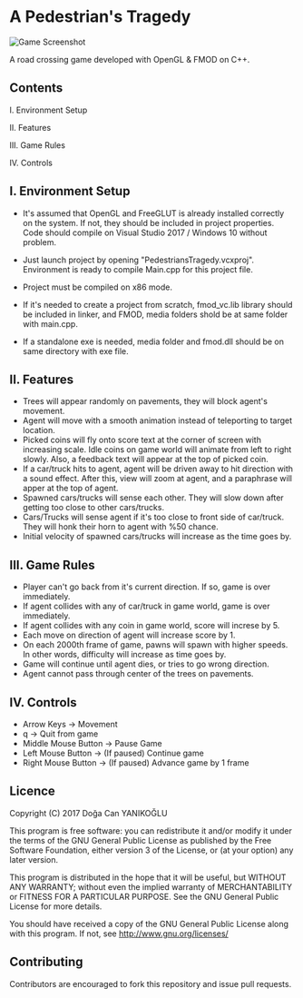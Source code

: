 # A Pedestrian's Tragedy

![Game Screenshot](https://image.ibb.co/kcQdUS/AL9zjX.png)

A road crossing game developed with OpenGL & FMOD on C++.

## Contents

I. Environment Setup

II. Features

III. Game Rules

IV. Controls


I. Environment Setup
---------------------
- It's assumed that OpenGL and FreeGLUT is already installed correctly on the system. If not, they should be included in project properties. Code should compile on Visual Studio 2017 / Windows 10 without problem.

- Just launch project by opening "PedestriansTragedy.vcxproj". Environment is ready to compile Main.cpp for this project file.

- Project must be compiled on x86 mode.

- If it's needed to create a project from scratch, fmod_vc.lib library should be included in linker, and FMOD, media folders shold be at same folder with main.cpp. 

- If a standalone exe is needed, media folder and fmod.dll should be on same directory with exe file.


II. Features
------------------
- Trees will appear randomly on pavements, they will block agent's movement.
- Agent will move with a smooth animation instead of teleporting to target location.
- Picked coins will fly onto score text at the corner of screen with increasing scale. Idle coins on game world will animate from left to right slowly. Also, a feedback text will appear at the top of picked coin.
- If a car/truck hits to agent, agent will be driven away to hit direction with a sound effect. After this, view will zoom at agent, and a paraphrase will apper at the top of agent.
- Spawned cars/trucks will sense each other. They will slow down after getting too close to other cars/trucks.
- Cars/Trucks will sense agent if it's too close to front side of car/truck. They will honk their horn to agent with %50 chance.
- Initial velocity of spawned cars/trucks will increase as the time goes by.

III. Game Rules
-------------------
- Player can't go back from it's current direction. If so, game is over immediately.
- If agent collides with any of car/truck in game world, game is over immediately.
- If agent collides with any coin in game world, score will increse by 5.
- Each move on direction of agent will increase score by 1.
- On each 2000th frame of game, pawns will spawn with higher speeds. In other words, difficulty will increase as time goes by.
- Game will continue until agent dies, or tries to go wrong direction.
- Agent cannot pass through center of the trees on pavements.


IV. Controls
------------
- Arrow Keys -> Movement
- q -> Quit from game
- Middle Mouse Button -> Pause Game
- Left Mouse Button -> (If paused) Continue game
- Right Mouse Button -> (If paused) Advance game by 1 frame


## Licence

Copyright (C) 2017 Doğa Can YANIKOĞLU

This program is free software: you can redistribute it and/or modify it under the terms of the GNU General Public License as published by the Free Software Foundation, either version 3 of the License, or (at your option) any later version.

This program is distributed in the hope that it will be useful, but WITHOUT ANY WARRANTY; without even the implied warranty of MERCHANTABILITY or FITNESS FOR A PARTICULAR PURPOSE. See the GNU General Public License for more details.

You should have received a copy of the GNU General Public License along with this program. If not, see http://www.gnu.org/licenses/

## Contributing

Contributors are encouraged to fork this repository and issue pull requests.
